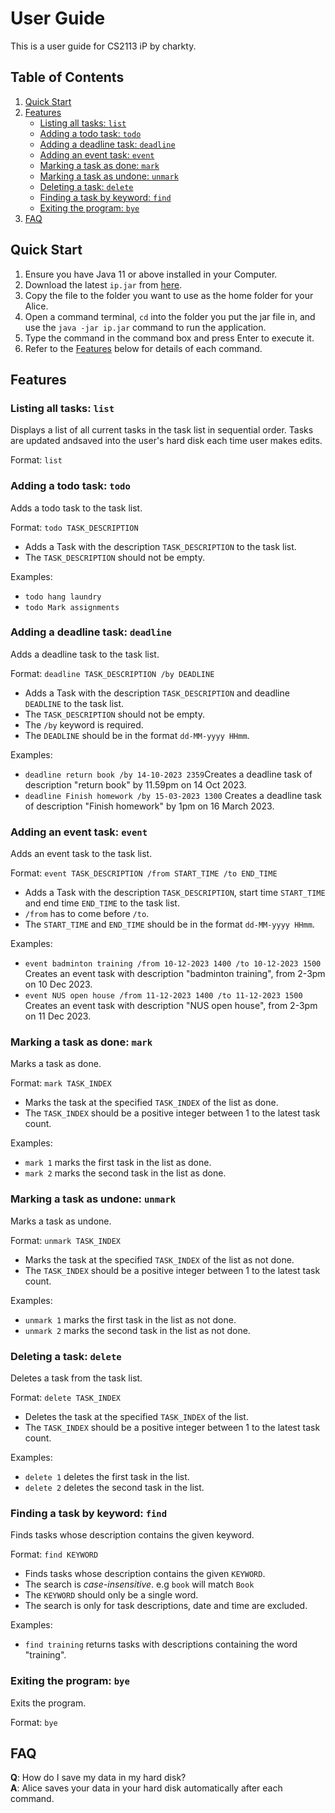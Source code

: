 # User Guide
This is a user guide for CS2113 iP by charkty.

## Table of Contents
1. [Quick Start](#quick-start)
2. [Features](#features)
   - [Listing all tasks: `list`](#listing-all-tasks-list)
   - [Adding a todo task: `todo`](#adding-a-todo-task-todo)
   - [Adding a deadline task: `deadline`](#adding-a-deadline-task-deadline)
   - [Adding an event task: `event`](#adding-an-event-task-event)
   - [Marking a task as done: `mark`](#marking-a-task-as-done-mark)
   - [Marking a task as undone: `unmark`](#marking-a-task-as-undone-unmark)
   - [Deleting a task: `delete`](#deleting-a-task-delete)
   - [Finding a task by keyword: `find`](#finding-a-task-by-keyword-find)
   - [Exiting the program: `bye`](#exiting-the-program-bye)
3. [FAQ](#faq)

## Quick Start

1. Ensure you have Java 11 or above installed in your Computer.
2. Download the latest `ip.jar` from [here](https://github.com/charkty/ip/releases/tag/A-Release).
3. Copy the file to the folder you want to use as the home folder for your Alice.
4. Open a command terminal, `cd` into the folder you put the jar file in, and use the `java -jar
   ip.jar` command to run the application.
5. Type the command in the command box and press Enter to execute it.
6. Refer to the [Features](#features) below for details of each command.

## Features

### Listing all tasks: `list`

Displays a list of all current tasks in the task list in sequential order. Tasks are updated andsaved into the user's hard disk each time user makes edits.

Format: `list`

### Adding a todo task: `todo`

Adds a todo task to the task list.

Format: `todo TASK_DESCRIPTION`
- Adds a Task with the description `TASK_DESCRIPTION` to the task list.
- The `TASK_DESCRIPTION` should not be empty.

Examples:
- `todo hang laundry`
- `todo Mark assignments`

### Adding a deadline task: `deadline`

Adds a deadline task to the task list.

Format: `deadline TASK_DESCRIPTION /by DEADLINE`

- Adds a Task with the description `TASK_DESCRIPTION` and deadline `DEADLINE` to the task list.
- The `TASK_DESCRIPTION` should not be empty.
- The `/by` keyword is required.
- The `DEADLINE` should be in the format `dd-MM-yyyy HHmm`.

Examples:
- `deadline return book /by 14-10-2023 2359`Creates a deadline task of description "return book" by 11.59pm on 14 Oct 2023.
- `deadline Finish homework /by 15-03-2023 1300` Creates a deadline task of description "Finish homework" by 1pm on 16 March 2023.

### Adding an event task: `event`

Adds an event task to the task list.

Format: `event TASK_DESCRIPTION /from START_TIME /to END_TIME`

- Adds a Task with the description `TASK_DESCRIPTION`, start time `START_TIME`
  and end time `END_TIME` to the task list.
- `/from` has to come before `/to`.
- The `START_TIME` and `END_TIME` should be in the format `dd-MM-yyyy HHmm`.


Examples:
- `event badminton training /from 10-12-2023 1400 /to 10-12-2023 1500` Creates an event task with description "badminton training", from 2-3pm on 10 Dec 2023.
- `event NUS open house /from 11-12-2023 1400 /to 11-12-2023 1500` Creates an event task with description "NUS open house", from 2-3pm on 11 Dec 2023.

### Marking a task as done: `mark`

Marks a task as done.

Format: `mark TASK_INDEX`

- Marks the task at the specified `TASK_INDEX` of the list as done.
- The `TASK_INDEX` should be a positive integer between 1 to the latest task count.

Examples:
- `mark 1` marks the first task in the list as done.
- `mark 2` marks the second task in the list as done.

### Marking a task as undone: `unmark`

Marks a task as undone.

Format: `unmark TASK_INDEX`

- Marks the task at the specified `TASK_INDEX` of the list as not done.
- The `TASK_INDEX` should be a positive integer between 1 to the latest task count.

Examples:
- `unmark 1` marks the first task in the list as not done.
- `unmark 2` marks the second task in the list as not done.

### Deleting a task: `delete`

Deletes a task from the task list.

Format: `delete TASK_INDEX`

- Deletes the task at the specified `TASK_INDEX` of the list.
- The `TASK_INDEX` should be a positive integer between 1 to the latest task count.

Examples:
- `delete 1` deletes the first task in the list.
- `delete 2` deletes the second task in the list.

### Finding a task by keyword: `find`

Finds tasks whose description contains the given keyword.

Format: `find KEYWORD`

- Finds tasks whose description contains the given `KEYWORD`.
- The search is *case-insensitive*. e.g `book` will match `Book`
- The `KEYWORD` should only be a single word.
- The search is only for task descriptions, date and time are excluded.

Examples:
- `find training` returns tasks with descriptions containing the word "training".

### Exiting the program: `bye`

Exits the program.

Format: `bye`

## FAQ

**Q**: How do I save my data in my hard disk?  
**A**: Alice saves your data in your hard disk automatically after each command.
